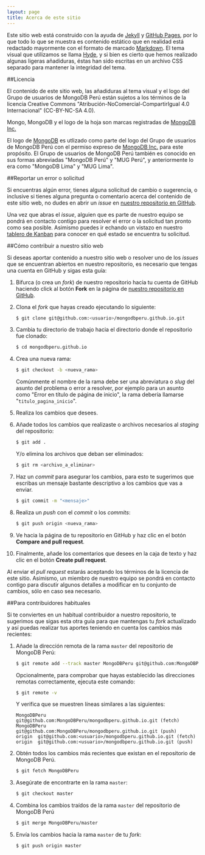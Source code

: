 ```yaml
---
layout: page
title: Acerca de este sitio
---
```


Este sitio web está construido con la ayuda de [Jekyll] y [GitHub Pages], por lo que todo lo que se muestra es contenido estático que en realidad está redactado mayormente con el formato de marcado [Markdown]. El tema visual que utilizamos se llama [Hyde], y si bien es cierto que hemos realizado algunas ligeras añadiduras, éstas han sido escritas en un archivo CSS separado para mantener la integridad del tema.

##Licencia

El contenido de este sitio web, las añadiduras al tema visual y el logo del Grupo de usuarios de MongoDB Perú están sujetos a los términos de la licencia Creative Commons "Atribución-NoComercial-CompartirIgual 4.0 Internacional" (CC-BY-NC-SA 4.0).

Mongo, MongoDB y el logo de la hoja son marcas registradas de [MongoDB Inc.]

El logo de [MongoDB] es utlizado como parte del logo del Grupo de usuarios de MongoDB Perú con el permiso expreso de [MongoDB Inc.] para este propósito. El Grupo de usuarios de MongoDB Perú también es conocido en sus formas abreviadas "MongoDB Perú" y "MUG Perú", y anteriormente lo era como "MongoDB Lima" y "MUG Lima".

##Reportar un error o solicitud

Si encuentras algún error, tienes alguna solicitud de cambio o sugerencia, o inclusive si tienes alguna pregunta o comentario acerca del contenido de este sitio web, no dudes en abrir un *issue* en [nuestro repositorio en GitHub].

Una vez que abras el *issue*, alguien que es parte de nuestro equipo se pondrá en contacto contigo para resolver el error o la solicitud tan pronto como sea posible. Asimismo puedes ir echando un vistazo en nuestro [tablero de Kanban] para conocer en qué estado se encuentra tu solicitud.

##Cómo contribuir a nuestro sitio web

Si deseas aportar contenido a nuestro sitio web o resolver uno de los *issues* que se encuentran abiertos en nuestro repositorio, es necesario que tengas una cuenta en GitHub y sigas esta guía:

 1. Bifurca (o crea un *fork*) de nuestro repositorio hacia tu cuenta de GitHub haciendo click al botón **Fork** en la página de [nuestro repositorio en GitHub].

 2. Clona el *fork* que hayas creado ejecutando lo siguiente:
 
    ```bash
    $ git clone git@github.com:<usuario>/mongodbperu.github.io.git
    ```

 3. Cambia tu directorio de trabajo hacia el directorio donde el repositorio fue clonado:

    ```bash
    $ cd mongodbperu.github.io
    ```
 
 4. Crea una nueva rama:

    ```bash
    $ git checkout -b <nueva_rama>
    ```

    Comúnmente el nombre de la rama debe ser una abreviatura o *slug* del asunto del problema o error a resolver, por ejemplo para un asunto como "Error en título de página de inicio", la rama debería llamarse "`titulo_pagina_inicio`".

 5. Realiza los cambios que desees.

 6. Añade todos los cambios que realizaste o archivos necesarios al *staging* del repositorio:

    ```bash
    $ git add .
    ```
    
    Y/o elimina los archivos que deban ser eliminados:
    
    ```bash
    $ git rm <archivo_a_eliminar>
    ```

 7. Haz un *commit* para asegurar los cambios, para esto te sugerimos que escribas un mensaje bastante descriptivo a los cambios que vas a enviar.

    ```bash
    $ git commit -m "<mensaje>"
    ```

 8. Realiza un *push* con el *commit* o los *commits*:

    ```bash
    $ git push origin <nueva_rama>
    ```

 9. Ve hacia la página de tu repositorio en GitHub y haz clic en el botón **Compare and pull request**.

 10. Finalmente, añade los comentarios que desees en la caja de texto y haz clic en el botón **Create pull request**.

Al enviar el *pull request* estarás aceptando los términos de la licencia de este sitio. Asimismo, un miembro de nuestro equipo se pondrá en contacto contigo para discutir algunos detalles a modificar en tu conjunto de cambios, sólo en caso sea necesario.

##Para contribuidores habituales

Si te conviertes en un habitual contribuidor a nuestro repositorio, te sugerimos que sigas esta otra guía para que mantengas tu *fork* actualizado y así puedas realizar tus aportes teniendo en cuenta los cambios más recientes:

 1. Añade la dirección remota de la rama `master` del repositorio de MongoDB Perú:

    ```bash
    $ git remote add --track master MongoDBPeru git@github.com:MongoDBPeru/mongodbperu.github.io.git
    ```

    Opcionalmente, para comprobar que hayas establecido las direcciones remotas correctamente, ejecuta este comando:
    
    ```bash
    $ git remote -v
    ```

    Y verifica que se muestren líneas similares a las siguientes:

    ```
    MongoDBPeru     git@github.com:MongoDBPeru/mongodbperu.github.io.git (fetch)
    MongoDBPeru     git@github.com:MongoDBPeru/mongodbperu.github.io.git (push)
    origin  git@github.com:<usuario>/mongodbperu.github.io.git (fetch)
    origin  git@github.com:<usuario>/mongodbperu.github.io.git (push)
    ```

 2. Obtén todos los cambios más recientes que existan en el repositorio de MongoDB Perú.

    ```bash
    $ git fetch MongoDBPeru
    ```

 3. Asegúrate de encontrarte en la rama `master`:

    ```bash
    $ git checkout master
    ```

 4. Combina los cambios traídos de la rama `master` del repositorio de MongoDB Perú
 
    ```bash
    $ git merge MongoDBPeru/master
    ```

 4. Envía los cambios hacia la rama `master` de tu *fork*:

    ```bash
    $ git push origin master
    ```

[Jekyll]: http://jekyllrb.com
[GitHub Pages]: https://pages.github.com
[Markdown]: http://daringfireball.net/projects/markdown
[Hyde]: http://hyde.getpoole.com
[MongoDB]: http://mongodb.org
[MongoDB Inc.]: http://mongodb.com
[nuestro repositorio en GitHub]: https://github.com/MongoDBPeru/mongodbperu.github.io
[tablero de Kanban]: https://huboard.com/MongoDBPeru/mongodbperu.github.io
